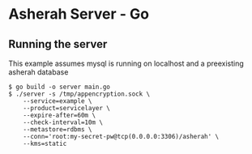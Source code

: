 # Asherah Server - Go

## Running the server
This example assumes mysql is running on localhost and a preexisting asherah database

```
$ go build -o server main.go
$ ./server -s /tmp/appencryption.sock \
    --service=example \
    --product=servicelayer \
    --expire-after=60m \
    --check-interval=10m \
    --metastore=rdbms \
    --conn='root:my-secret-pw@tcp(0.0.0.0:3306)/asherah' \
    --kms=static
```
